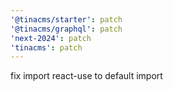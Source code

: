 ```yaml
---
'@tinacms/starter': patch
'@tinacms/graphql': patch
'next-2024': patch
'tinacms': patch
---
```


fix import react-use to default import
